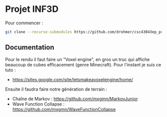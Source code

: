 # Projet INF3D

Pour commencer :
```sh
git clone --recurse-submodules https://github.com/drohmer/csc43043ep_practice_code.git
```

## Documentation

Pour le rendu il faut faire un "Voxel engine", en gros un truc qui affiche beaucoup de cubes efficacement (genre Minecraft).
Pour l'instant je suis ce tuto :
- https://sites.google.com/site/letsmakeavoxelengine/home/

Ensuite il faudra faire notre génération de terrain :
- Chaîne de Markov : https://github.com/mxgmn/MarkovJunior
- Wave Function Collapse : https://github.com/mxgmn/WaveFunctionCollapse
